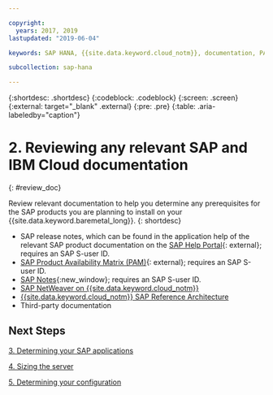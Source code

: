```yaml
---

copyright:
  years: 2017, 2019
lastupdated: "2019-06-04"

keywords: SAP HANA, {{site.data.keyword.cloud_notm}}, documentation, PAM

subcollection: sap-hana

---
```


{:shortdesc: .shortdesc}
{:codeblock: .codeblock}
{:screen: .screen}
{:external: target="_blank" .external}
{:pre: .pre}
{:table: .aria-labeledby="caption"}


# 2. Reviewing any relevant SAP and IBM Cloud documentation
{: #review_doc}

Review relevant documentation to help you determine any prerequisites for the SAP products you are planning to install on your {{site.data.keyword.baremetal_long}}.
{: shortdesc}

  * SAP release notes, which can be found in the application help of the relevant SAP product documentation on the [SAP Help Portal](https://help.sap.com/){: external}; requires an SAP S-user ID.
  * [SAP Product Availability Matrix (PAM)](https://apps.support.sap.com/sap/support/pam){: external}; requires an SAP S-user ID.
  * [SAP Notes](https://support.sap.com/notes){:new_window}; requires an SAP S-user ID.
  * [SAP NetWeaver on {{site.data.keyword.cloud_notm}}](/docs/infrastructure/sap-netweaver?topic=sap-netweaver-getting-started#getting-started)
  * [{{site.data.keyword.cloud_notm}} SAP Reference Architecture](/docs/infrastructure/sap-reference-architecture?topic=sap-reference-architecture-getting-started#getting-started)
  * Third-party documentation

## Next Steps

  [3. Determining your SAP applications](/docs/infrastructure/sap-hana?topic=sap-hana-3-determining-your-sap-applications#3-determining-your-sap-applications)

  [4. Sizing the server](/docs/infrastructure/sap-hana?topic=sap-hana-size_the_server#size_the_server)

  [5. Determining your configuration](/docs/infrastructure/sap-hana?topic=sap-hana-determine_configuration#determine_configuration)
